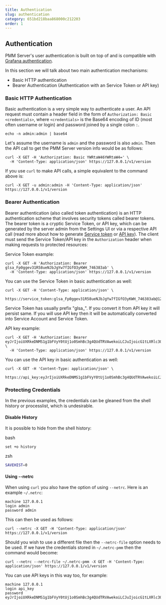 ```yaml
---
title: Authentication
slug: authentication
category: 651bd218baa868000c212203
order: 1
---
```


## Authentication

PMM Server's user authentication is built on top of and is compatible with [Grafana authentication](https://grafana.com/docs/grafana/latest/auth/grafana/).

In this section we will talk about two main authentication mechanisms:

- Basic HTTP authentication
- Bearer Authentication (Authentication with an Service Token or API key)

### Basic HTTP Authentication

Basic authentication is a very simple way to authenticate a user. An API request must contain a header field in the form of `Authorization: Basic <credentials>`, where `<credentials>` is the Base64 encoding of ID (most often username or login) and password joined by a single colon `:`.

```shell
echo -n admin:admin | base64
```

Let's assume the username is `admin` and the password is also `admin`. Then the API call to get the PMM Server version info would be as follows:

```shell
curl -X GET -H 'Authorization: Basic YWRtaW46YWRtaW4=' \
  -H 'Content-Type: application/json' https://127.0.0.1/v1/version
```

If you use `curl` to make API calls, a simple equivalent to the command above is:

```shell
curl -X GET -u admin:admin -H 'Content-Type: application/json' https://127.0.0.1/v1/version
```

### Bearer Authentication

Bearer authentication (also called token authentication) is an HTTP authentication scheme that involves security tokens called bearer tokens. The bearer token is a cryptic Service Token, or API key, which can be generated by the server admin from the Settings UI or via a respective API call (read more about how to generate <a href="https://docs.percona.com/percona-monitoring-and-management/details/api.html#generate-service-token">Service token</a> or <a href="https://docs.percona.com/percona-monitoring-and-management/details/api.html#generate-api-keys">API key</a>). The client must send the Service Token/API key in the `Authorization` header when making requests to protected resources:

Service Token example:
```shell
curl -X GET -H 'Authorization: Bearer glsa_Fp0ggev31R58ueNJbJgYw7fIGfO3yKWH_746383ab' \
  -H 'Content-Type: application/json' https://127.0.0.1/v1/version
```

You can use the Service Token in basic authentication as well:

```shell
curl -X GET -H 'Content-Type: application/json' \
  https://service_token:glsa_Fp0ggev31R58ueNJbJgYw7fIGfO3yKWH_746383ab@127.0.0.1/v1/version
```
Service Token has usually prefix "glsa_". If you convert it from API key it will persist same. If you will use API key then it will be automatically converted into Service Account and Service Token.

API key example:
```shell
curl -X GET -H 'Authorization: Bearer eyJrIjoiUXRkeDNMS1g1bFVyY0tUj1o0SmhBc3g4QUdTRVAwekoiLCJuIjoicG1tLXRlc3QiLCJpZCI6MX0=' \
  -H 'Content-Type: application/json' https://127.0.0.1/v1/version
```

You can use the API key in basic authentication as well:

```shell
curl -X GET -H 'Content-Type: application/json' \
  https://api_key:eyJrIjoiUXRkeDNMS1g1bFVyY0tUj1o0SmhBc3g4QUdTRVAwekoiLCJuIjoicG1tLXRlc3QiLCJpZCI6MX0=@127.0.0.1/v1/version
```

### Protecting Credentials

In the previous examples, the credentials can be gleaned from the shell history or processlist, which is undesirable.

#### Disable History

It is possible to hide from the shell history:

bash

```shell
set +o history
```

zsh

```zsh
SAVEHIST=0
```

#### Using --netrc

When using `curl` you also have the option of using `--netrc`. Here is an example `~/.netrc`:

```
machine 127.0.0.1
login admin
password admin
```

This can then be used as follows:

```shell
curl --netrc -X GET -H 'Content-Type: application/json' https://127.0.0.1/v1/version
```

Should you wish to use a different file then the `--netrc-file` option needs to be used. If we have the credentials stored in `~/.netrc-pmm` then the command would become:

```shell
curl --netrc --netrc-file ~/.netrc-pmm -X GET -H 'Content-Type: application/json' https://127.0.0.1/v1/version
```

You can use API keys in this way too, for example:

```
machine 127.0.0.1
login api_key
password eyJrIjoiUXRkeDNMS1g1bFVyY0tUj1o0SmhBc3g4QUdTRVAwekoiLCJuIjoicG1tLXRlc3QiLCJpZCI6MX0=
```
